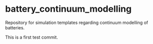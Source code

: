 # battery_continuum_modelling
Repository for simulation templates regarding continuum modelling of batteries.

This is a first test commit.
